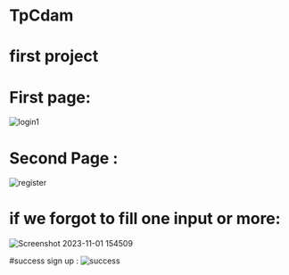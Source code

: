# TpCdam
# first project 






# First page:
![login1](https://github.com/haithemgouder/TpCdam/assets/88113629/538823ed-2d5a-4b1d-944d-ff31a02498a1)








 # Second Page :
 ![register](https://github.com/haithemgouder/TpCdam/assets/88113629/e3d057a1-107a-4b7d-bd1b-f034904976af)






# if we forgot to fill one input or more:
![Screenshot 2023-11-01 154509](https://github.com/haithemgouder/TpCdam/assets/88113629/fdc6b266-4652-429a-b806-9c40d4c7cd99)











#success sign up  : 
![success](https://github.com/haithemgouder/TpCdam/assets/88113629/e5e09081-9d52-4887-9424-e745b1feed64)

